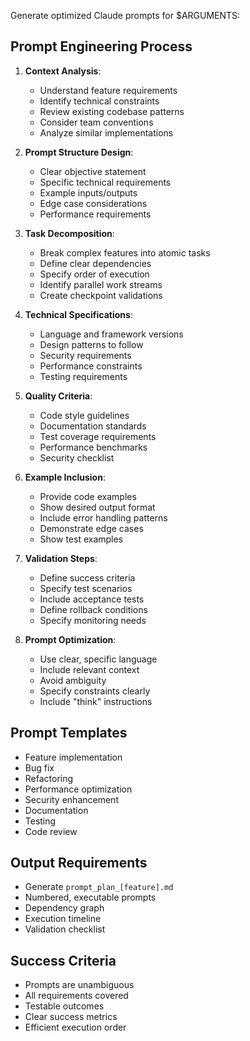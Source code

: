 Generate optimized Claude prompts for $ARGUMENTS:

## Prompt Engineering Process
1. **Context Analysis**:
   - Understand feature requirements
   - Identify technical constraints
   - Review existing codebase patterns
   - Consider team conventions
   - Analyze similar implementations

2. **Prompt Structure Design**:
   - Clear objective statement
   - Specific technical requirements
   - Example inputs/outputs
   - Edge case considerations
   - Performance requirements

3. **Task Decomposition**:
   - Break complex features into atomic tasks
   - Define clear dependencies
   - Specify order of execution
   - Identify parallel work streams
   - Create checkpoint validations

4. **Technical Specifications**:
   - Language and framework versions
   - Design patterns to follow
   - Security requirements
   - Performance constraints
   - Testing requirements

5. **Quality Criteria**:
   - Code style guidelines
   - Documentation standards
   - Test coverage requirements
   - Performance benchmarks
   - Security checklist

6. **Example Inclusion**:
   - Provide code examples
   - Show desired output format
   - Include error handling patterns
   - Demonstrate edge cases
   - Show test examples

7. **Validation Steps**:
   - Define success criteria
   - Specify test scenarios
   - Include acceptance tests
   - Define rollback conditions
   - Specify monitoring needs

8. **Prompt Optimization**:
   - Use clear, specific language
   - Include relevant context
   - Avoid ambiguity
   - Specify constraints clearly
   - Include "think" instructions

## Prompt Templates
- Feature implementation
- Bug fix
- Refactoring
- Performance optimization
- Security enhancement
- Documentation
- Testing
- Code review

## Output Requirements
- Generate `prompt_plan_[feature].md`
- Numbered, executable prompts
- Dependency graph
- Execution timeline
- Validation checklist

## Success Criteria
- Prompts are unambiguous
- All requirements covered
- Testable outcomes
- Clear success metrics
- Efficient execution order
